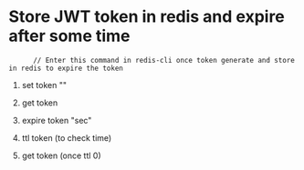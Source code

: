 # Store JWT token in redis and expire after some time

          // Enter this command in redis-cli once token generate and store in redis to expire the token
1. set token ""
2. get token
3. expire token "sec"
4. ttl token (to check time)

5. get token (once ttl 0)
